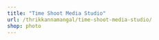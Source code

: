 ```yaml
---
title: "Time Shoot Media Studio"
url: /thrikkannamangal/time-shoot-media-studio/
shop: photo
---
```

